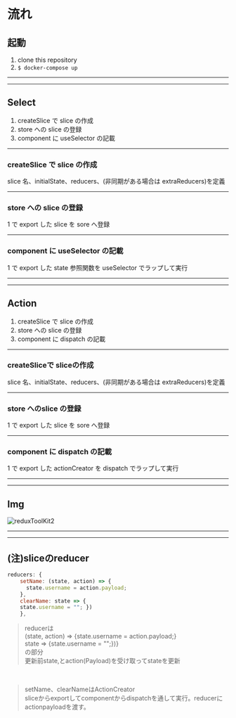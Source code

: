 # 流れ

## 起動

1. clone this repository
2. `$ docker-compose up`

---

---

## Select

1. createSlice で slice の作成
2. store への slice の登録
3. component に useSelector の記載

---

### createSlice で slice の作成

   slice 名、initialState、reducers、(非同期がある場合は extraReducers)を定義

---

### store への slice の登録

   1 で export した slice を sore へ登録

---

### component に useSelector の記載

   1 で export した state 参照関数を useSelector でラップして実行

---

---

## Action

1. createSlice で slice の作成
2. store への slice の登録
3. component に dispatch の記載

---

### createSliceで sliceの作成

   slice 名、initialState、reducers、(非同期がある場合は extraReducers)を定義

---

### store へのslice の登録

   1 で export した slice を sore へ登録

---

### component に dispatch の記載

   1 で export した actionCreator を dispatch でラップして実行

---

---

## Img

![reduxToolKit2](https://user-images.githubusercontent.com/56463277/92553106-20111880-f29d-11ea-9e5e-5d5e8c25e29a.png)

---

---

## (注)sliceのreducer

```javascript
reducers: {
    setName: (state, action) => {
      state.username = action.payload;
    },
    clearName: state => {
    state.username = ""; })
    },
```

>reducerは<br>
(state, action) => {state.username = action.payload;}<br>
state => {state.username = "";})}<br>
の部分<br>
更新前state,とaction(Payload)を受け取ってstateを更新

<br>

>setName、clearNameはActionCreator<br>
sliceからexportしてcomponentからdispatchを通して実行。reducerにactionpayloadを渡す。
